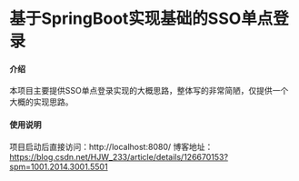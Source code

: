 # 基于SpringBoot实现基础的SSO单点登录

#### 介绍
本项目主要提供SSO单点登录实现的大概思路，整体写的非常简陋，仅提供一个大概的实现思路。

#### 使用说明

项目启动后直接访问：http://localhost:8080/
博客地址：https://blog.csdn.net/HJW_233/article/details/126670153?spm=1001.2014.3001.5501


